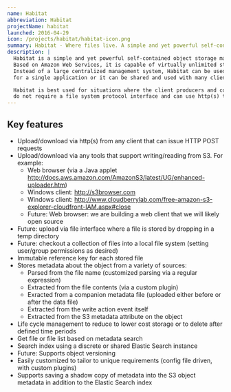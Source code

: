 ```yaml
---
name: Habitat
abbreviation: Habitat
projectName: habitat
launched: 2016-04-29
icon: /projects/habitat/habitat-icon.png
summary: Habitat - Where files live. A simple and yet powerful self-contained object storage management system.
description: |
  Habitat is a simple and yet powerful self-contained object storage management system.
  Based on Amazon Web Services, it is capable of virtually unlimited storage.
  Instead of a large centralized management system, Habitat can be used as a local repository
  for a single application or it can be shared and used with many clients.

  Habitat is best used for situations where the client producers and consumers of the files
  do not require a file system protocol interface and can use http(s) to access the store.
---
```


## Key features

- Upload/download via http(s) from any client that can issue HTTP POST requests
- Upload/download via any tools that support writing/reading from S3. For example:
  - Web browser (via a Java applet http://docs.aws.amazon.com/AmazonS3/latest/UG/enhanced-uploader.htm)
  - Windows client: http://s3browser.com
  - Windows client: http://www.cloudberrylab.com/free-amazon-s3-explorer-cloudfront-IAM.aspx#close
  - Future: Web browser: we are building a web client that we will likely open source
- Future: upload via file interface where a file is stored by dropping in a temp directory
- Future: checkout a collection of files into a local file system (setting user/group permissions as desired)
- Immutable reference key for each stored file
- Stores metadata about the object from a variety of sources:
  - Parsed from the file name (customized parsing via a regular expression)
  - Extracted from the file contents (via a custom plugin)
  - Exracted from a companion metadata file (uploaded either before or after the data file)
  - Extracted from the write action event itself
  - Extracted from the S3 metadata attribute on the object
- Life cycle management to reduce to lower cost storage or to delete after defined time periods
- Get file or file list based on metadata search
- Search index using a discrete or shared Elastic Search instance
- Future: Supports object versioning
- Easily customized to tailor to unique requirements (config file driven, with custom plugins)
- Supports saving a shadow copy of metadata into the S3 object metadata in addition to the Elastic Search index
